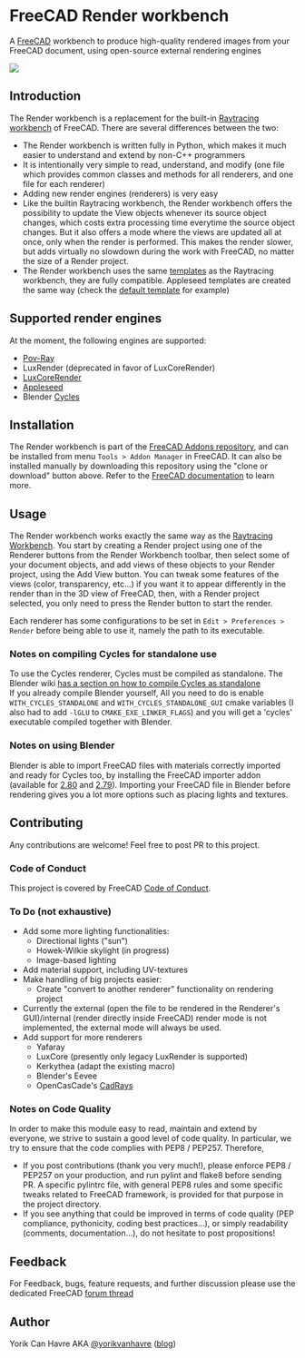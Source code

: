 # FreeCAD Render workbench

A [FreeCAD](https://www.freecadweb.org) workbench to produce high-quality rendered images from your FreeCAD document, using open-source external rendering engines

![](https://yorik.uncreated.net/images/2019/freecad-june-09.jpg)

## Introduction

The Render workbench is a replacement for the built-in [Raytracing workbench](https://www.freecadweb.org/wiki/Raytracing_Module) of FreeCAD. There are several differences between the two:

* The Render workbench is written fully in Python, which makes it much easier to understand and extend by non-C++ programmers
* It is intentionally very simple to read, understand, and modify (one file which provides common classes and methods 
for all renderers, and one file for each renderer)
* Adding new render engines (renderers) is very easy
* Like the builtin Raytracing workbench, the Render workbench offers the possibility to update the View objects whenever 
its source object changes, which costs extra processing time everytime the source object changes. But it also offers a 
mode where the views are updated all at once, only when the render is performed. This makes the render slower, but adds 
virtually no slowdown during the work with FreeCAD, no matter the size of a Render project.
* The Render workbench uses the same [templates](https://www.freecadweb.org/wiki/Raytracing_Module#Templates) as the 
Raytracing workbench, they are fully compatible. Appleseed templates are created the same way 
(check the [default template](templates/empty.appleseed) for example)

## Supported render engines

At the moment, the following engines are supported:

* [Pov-Ray](https://povray.org/)  
* LuxRender (deprecated in favor of LuxCoreRender)
* [LuxCoreRender](https://luxcorerender.org/)
* [Appleseed](https://appleseedhq.net) 
* Blender [Cycles](https://www.cycles-renderer.org/) 

## Installation

The Render workbench is part of the [FreeCAD Addons repository](https://github.com/FreeCAD/FreeCAD-addons), and can be installed 
from menu `Tools > Addon Manager` in FreeCAD. It can also be installed manually by downloading this repository using the 
"clone or download" button above. Refer to the [FreeCAD documentation](https://www.freecadweb.org/wiki/How_to_install_additional_workbenches) to learn more.

## Usage

The Render workbench works exactly the same way as the [Raytracing Workbench](https://www.freecadweb.org/wiki/Raytracing_Module). 
You start by creating a Render project using one of the Renderer buttons from the Render Workbench toolbar, then select some of 
your document objects, and add views of these objects to your Render project, using the Add View button. You can tweak some 
features of the views (color, transparency, etc...) if you want it to appear differently in the render than in the 3D view 
of FreeCAD, then, with a Render project selected, you only need to press the Render button to start the render.

Each renderer has some configurations to be set in `Edit > Preferences > Render` before being able to use it, namely the path 
to its executable.

### Notes on compiling Cycles for standalone use

To use the Cycles renderer, Cycles must be compiled as standalone. 
The Blender wiki [has a section on how to compile Cycles as standalone](https://wiki.blender.org/wiki/Source/Render/Cycles/Standalone)  
If you already compile Blender yourself, All you need to do is enable `WITH_CYCLES_STANDALONE` and `WITH_CYCLES_STANDALONE_GUI` cmake variables 
(I also had to add `-lGLU` to `CMAKE_EXE_LINKER_FLAGS`) and you will get a 'cycles' executable compiled together with Blender.

### Notes on using Blender

Blender is able to import FreeCAD files with materials correctly imported and ready for Cycles too, by installing the FreeCAD 
importer addon (available for [2.80](https://gist.github.com/yorikvanhavre/680156f59e2b42df8f5f5391cae2660b) and 
[2.79](https://gist.github.com/yorikvanhavre/e873d51c8f0e307e333fe595c429ba87)). Importing your FreeCAD file in Blender before 
rendering gives you a lot more options such as placing lights and textures.



## Contributing

Any contributions are welcome! Feel free to post PR to this project.

### Code of Conduct
This project is covered by FreeCAD [Code of Conduct](https://github.com/FreeCAD/FreeCAD/blob/master/CODE_OF_CONDUCT.md).

### To Do (not exhaustive)

* Add some more lighting functionalities:
  - Directional lights ("sun")
  - Howek-Wilkie skylight (in progress)
  - Image-based lighting
* Add material support, including UV-textures
* Make handling of big projects easier:
  - Create "convert to another renderer" functionality on rendering project
* Currently the external (open the file to be rendered in the Renderer's GUI)/internal (render directly inside FreeCAD) render mode is not implemented, the external mode will always be used.
* Add support for more renderers
  - Yafaray
  - LuxCore (presently only legacy LuxRender is supported)
  - Kerkythea (adapt the existing macro)
  - Blender's Eevee
  - OpenCasCade's [CadRays](https://www.opencascade.com/content/cadrays) 

### Notes on Code Quality

In order to make this module easy to read, maintain and extend by everyone, we strive to sustain a good level of code quality.
In particular, we try to ensure that the code complies with PEP8 / PEP257. Therefore,
* If you post contributions (thank you very much!), please enforce PEP8 / PEP257 on your production, and run pylint and flake8 before sending PR. A specific pylintrc file, with general PEP8 rules and some specific tweaks related to FreeCAD framework, is provided for that purpose in the project directory.
* If you see anything that could be improved in terms of code quality (PEP compliance, pythonicity, coding best practices...), or simply readability (comments, documentation...), do not hesitate to post propositions!


## Feedback

For Feedback, bugs, feature requests, and further discussion please use the dedicated FreeCAD [forum thread]()

## Author
Yorik Can Havre AKA [@yorikvanhavre](https://github.com/yorikvanhavre) ([blog](https://yorik.uncreated.net/))
